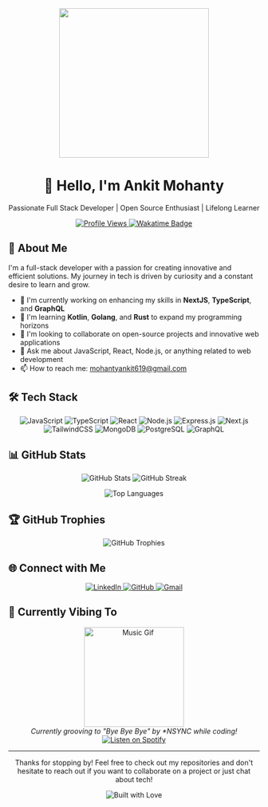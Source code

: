 <div align="center">
  <img src="https://media.giphy.com/media/v1.Y2lkPTc5MGI3NjExdG1mbjI5NnB2OHZraGZwanMxOWNqNm5hcTIwc29kODVrZGN3MnBrNCZlcD12MV9pbnRlcm5hbF9naWZfYnlfaWQmY3Q9Zw/11KzOet1ElBDz2/giphy.gif" width="300px">
  <h1>👋 Hello, I'm Ankit Mohanty</h1>
  <p>Passionate Full Stack Developer | Open Source Enthusiast | Lifelong Learner</p>
</div>

<p align="center">
  <a href="https://github.com/Ankitmohanty2">
    <img src="https://komarev.com/ghpvc/?username=Ankitmohanty2&style=for-the-badge&color=1C8C8C" alt="Profile Views">
  </a>
  <a href="https://wakatime.com/@018cc5da-3dee-4f24-aa62-88eae14a8ad3">
    <img src="https://wakatime.com/badge/user/018cc5da-3dee-4f24-aa62-88eae14a8ad3.svg" alt="Wakatime Badge">
  </a>
</p>

## 🚀 About Me

I'm a full-stack developer with a passion for creating innovative and efficient solutions. My journey in tech is driven by curiosity and a constant desire to learn and grow.

- 🔭 I'm currently working on enhancing my skills in **NextJS**, **TypeScript**, and **GraphQL**
- 🌱 I'm learning **Kotlin**, **Golang**, and **Rust** to expand my programming horizons
- 👯 I'm looking to collaborate on open-source projects and innovative web applications
- 💬 Ask me about JavaScript, React, Node.js, or anything related to web development
- 📫 How to reach me: [mohantyankit619@gmail.com](mailto:mohantyankit619@gmail.com)


## 🛠️ Tech Stack

<p align="center">
  <img src="https://img.shields.io/badge/javascript-%23323330.svg?style=for-the-badge&logo=javascript&logoColor=%23F7DF1E" alt="JavaScript">
  <img src="https://img.shields.io/badge/typescript-%23007ACC.svg?style=for-the-badge&logo=typescript&logoColor=white" alt="TypeScript">
  <img src="https://img.shields.io/badge/react-%2320232a.svg?style=for-the-badge&logo=react&logoColor=%2361DAFB" alt="React">
  <img src="https://img.shields.io/badge/node.js-6DA55F?style=for-the-badge&logo=node.js&logoColor=white" alt="Node.js">
  <img src="https://img.shields.io/badge/express.js-%23404d59.svg?style=for-the-badge&logo=express&logoColor=%2361DAFB" alt="Express.js">
  <img src="https://img.shields.io/badge/Next-black?style=for-the-badge&logo=next.js&logoColor=white" alt="Next.js">
  <img src="https://img.shields.io/badge/tailwindcss-%2338B2AC.svg?style=for-the-badge&logo=tailwind-css&logoColor=white" alt="TailwindCSS">
  <img src="https://img.shields.io/badge/MongoDB-%234ea94b.svg?style=for-the-badge&logo=mongodb&logoColor=white" alt="MongoDB">
  <img src="https://img.shields.io/badge/postgres-%23316192.svg?style=for-the-badge&logo=postgresql&logoColor=white" alt="PostgreSQL">
  <img src="https://img.shields.io/badge/-GraphQL-E10098?style=for-the-badge&logo=graphql&logoColor=white" alt="GraphQL">
</p>

## 📊 GitHub Stats

<p align="center">
  <img src="https://github-readme-stats.vercel.app/api?username=Ankitmohanty2&show_icons=true&theme=radical" alt="GitHub Stats" />
  <img src="https://github-readme-streak-stats.herokuapp.com/?user=Ankitmohanty2&theme=radical" alt="GitHub Streak" />
</p>

<p align="center">
  <img src="https://github-readme-stats.vercel.app/api/top-langs/?username=Ankitmohanty2&layout=compact&theme=radical" alt="Top Languages" />
</p>

## 🏆 GitHub Trophies

<p align="center">
  <img src="https://github-profile-trophy.vercel.app/?username=Ankitmohanty2&theme=radical&no-frame=false&no-bg=true&margin-w=4" alt="GitHub Trophies" />
</p>

## 🌐 Connect with Me

<p align="center">
  <a href="https://linkedin.com/in/ankit-mohanty-3036ba209" target="_blank">
    <img src="https://img.shields.io/badge/linkedin-%230077B5.svg?style=for-the-badge&logo=linkedin&logoColor=white" alt="LinkedIn" />
  </a>
  <a href="https://github.com/Ankitmohanty2" target="_blank">
    <img src="https://img.shields.io/badge/github-%23121011.svg?style=for-the-badge&logo=github&logoColor=white" alt="GitHub" />
  </a>
  <a href="mailto:mohantyankit619@gmail.com" target="_blank">
    <img src="https://img.shields.io/badge/Gmail-D14836?style=for-the-badge&logo=gmail&logoColor=white" alt="Gmail" />
  </a>
</p>

## 🎵 Currently Vibing To

<p align="center">
  <img src="https://media.giphy.com/media/tqfS3mgQU28ko/giphy.gif" width="200" alt="Music Gif" />
  <br>
  <i>Currently grooving to "Bye Bye Bye" by *NSYNC while coding!</i>
  <br>
  <a href="https://open.spotify.com/track/62bOmKYxYg7dhrC6gH9vFn" target="_blank">
    <img src="https://img.shields.io/badge/Spotify-1ED760?&style=for-the-badge&logo=spotify&logoColor=white" alt="Listen on Spotify" />
  </a>
</p>

---

<p align="center">
  Thanks for stopping by! Feel free to check out my repositories and don't hesitate to reach out if you want to collaborate on a project or just chat about tech!
</p>

<p align="center">
  <img src="https://forthebadge.com/images/badges/built-with-love.svg" alt="Built with Love" />
</p>
